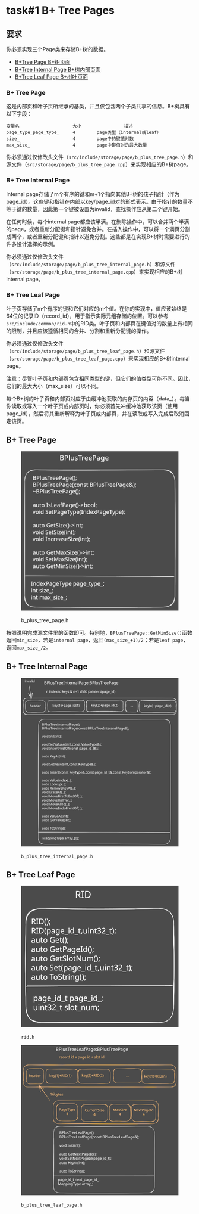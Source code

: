 # task#1 B+ Tree Pages

## 要求

你必须实现三个Page类来存储B+树的数据。

* [B+Tree Page B+树页面](https://15445.courses.cs.cmu.edu/spring2023/project2/#b+tree-page)
* [B+Tree Internal Page B+树内部页面](https://15445.courses.cs.cmu.edu/spring2023/project2/#b+tree-internal-page)
* [B+Tree Leaf Page B+树叶页面](https://15445.courses.cs.cmu.edu/spring2023/project2/#b+tree-leaf-page)

### B+ Tree Page

这是内部页和叶子页所继承的基类，并且仅包含两个子类共享的信息。B+树具有以下字段：

```
变量名                    大小                描述
page_type_page_type_     4        page类型（internal或leaf）
size_                    4        page中的键值对数
max_size_                4        page中键值对的最大数量
```

你必须通过仅修改头文件（`src/include/storage/page/b_plus_tree_page.h`）和源文件（`src/storage/page/b_plus_tree_page.cpp`）来实现相应的B+树page。

### B+ Tree Internal Page

Internal page存储了m个有序的键和m+1个指向其他B+树的孩子指针（作为page\_id）。这些键和指针在内部以key/page\_id对的形式表示。由于指针的数量不等于键的数量，因此第一个键被设置为invalid，查找操作应从第二个键开始。

在任何时候，每个internal page都应该半满。在删除操作中，可以合并两个半满的page，或者重新分配键和指针避免合并。在插入操作中，可以将一个满页分割成两个，或者重新分配键和指针以避免分割。这些都是在实现B+树时需要进行的许多设计选择的示例。

你必须通过仅修改头文件（`src/include/storage/page/b_plus_tree_internal_page.h`）和源文件（`src/storage/page/b_plus_tree_internal_page.cpp`）来实现相应的B+树internal page。

### B+ Tree Leaf Page

叶子页存储了m个有序的键和它们对应的m个值。在你的实现中，值应该始终是64位的记录ID（record\_id），用于指示实际元组存储的位置。可以参考`src/include/common/rid.h`中的RID类。叶子页和内部页在键值对的数量上有相同的限制，并且应该遵循相同的合并、分割和重新分配键的操作。

你必须通过仅修改头文件（`src/include/storage/page/b_plus_tree_leaf_page.h`）和源文件（`src/storage/page/b_plus_tree_leaf_page.cpp`）来实现相应的B+树internal page。

注意：尽管叶子页和内部页包含相同类型的键，但它们的值类型可能不同。因此，它们的最大大小（max\_size）可以不同。

每个B+树的叶子页和内部页对应于由缓冲池获取的内存页的内容（data\_）。每当你读取或写入一个叶子页或内部页时，你必须首先冲缓冲池获取该页（使用page\_id），然后将其重新解释为叶子页或内部页，并在读取或写入完成后取消固定该页。

## B+ Tree Page

<figure><img src="../.gitbook/assets/B+treepage.svg" alt=""><figcaption><p>b_plus_tree_page.h</p></figcaption></figure>

按照说明完成源文件里的函数即可。特别地，`BPlusTreePage::GetMinSize()`函数返回`min_size`，若是`internal page`，返回`(max_size_+1)/2`；若是`leaf page`，返回`max_size_/2`。

## B+ Tree Internal Page

<figure><img src="../.gitbook/assets/B+interanal.svg" alt=""><figcaption><p><code>b_plus_tree_internal_page.h</code></p></figcaption></figure>

## B+ Tree Leaf Page

<figure><img src="../.gitbook/assets/RID.svg" alt=""><figcaption><p><code>rid.h</code></p></figcaption></figure>

<figure><img src="../.gitbook/assets/b+leaf.svg" alt=""><figcaption><p><code>b_plus_tree_leaf_page.h</code></p></figcaption></figure>
